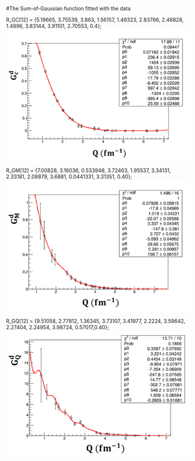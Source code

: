 #The Sum-of-Gaussian function fitted with the data




R_GC[12] = {5.19665, 3.75539, 3.863, 1.56157, 1.49323, 2.83786, 2.46828, 1.4896, 3.83144, 3.91101, 2.70553, 0.4};
![Image](https://github.com/TooLate0800/Deuteron_radius_fitting/blob/master/SOG_fitting/SOG_fit/GC_SOG.png)


R_GM[12] = {7.00828, 3.16036, 0.533948, 3.72463, 1.95537, 3.34131, 2.33181, 2.08879, 3.6881, 0.0441331, 3.31351, 0.40};   
![Image](https://github.com/TooLate0800/Deuteron_radius_fitting/blob/master/SOG_fitting/SOG_fit/GM_SOG.png)

R_GQ[12] = {9.51058, 2.77812, 1.36345, 3.73107, 3.41977, 2.2224, 3.59642, 2.27404, 2.24954, 3.98724, 0.57017,0.40};
![Image](https://github.com/TooLate0800/Deuteron_radius_fitting/blob/master/SOG_fitting/SOG_fit/GQ_SOG.png)
